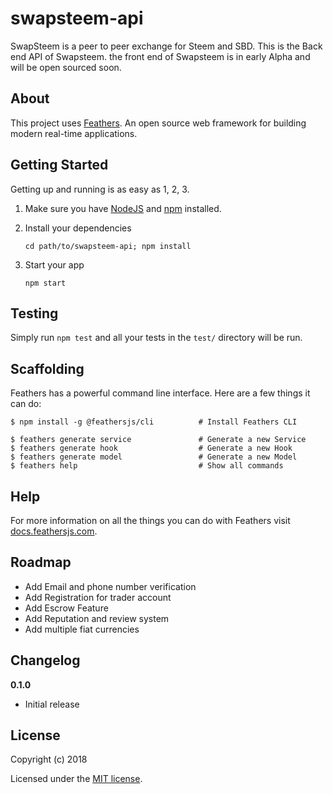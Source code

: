 # swapsteem-api
SwapSteem is a peer to peer exchange for Steem and SBD. This is the Back end API of Swapsteem. the front end of Swapsteem is in early Alpha and will be open sourced soon.

## About

This project uses [Feathers](http://feathersjs.com). An open source web framework for building modern real-time applications.

## Getting Started

Getting up and running is as easy as 1, 2, 3.

1. Make sure you have [NodeJS](https://nodejs.org/) and [npm](https://www.npmjs.com/) installed.
2. Install your dependencies

    ```
    cd path/to/swapsteem-api; npm install
    ```

3. Start your app

    ```
    npm start
    ```

## Testing

Simply run `npm test` and all your tests in the `test/` directory will be run.

## Scaffolding

Feathers has a powerful command line interface. Here are a few things it can do:

```
$ npm install -g @feathersjs/cli          # Install Feathers CLI

$ feathers generate service               # Generate a new Service
$ feathers generate hook                  # Generate a new Hook
$ feathers generate model                 # Generate a new Model
$ feathers help                           # Show all commands
```

## Help

For more information on all the things you can do with Feathers visit [docs.feathersjs.com](http://docs.feathersjs.com).

## Roadmap
- Add Email and phone number verification
- Add Registration for trader account
- Add Escrow Feature
- Add Reputation and review system
- Add multiple fiat currencies

## Changelog

__0.1.0__

- Initial release

## License

Copyright (c) 2018

Licensed under the [MIT license](LICENSE).
